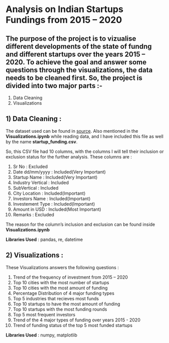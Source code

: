 ﻿# Analysis on Indian Startups Fundings from 2015 – 2020 

## The purpose of the project is to vizualise different developments of the state of fundng and different startups over the years 2015 – 2020. To achieve the goal and answer some questions through the visualizations, the data needs to be cleaned first. So, the project is divided into two major parts :-

1) Data Cleaning
2) Visualizations


## 1) Data Cleaning :

The dataset used can be found in [source](https://www.kaggle.com/sudalairajkumar/indian-startup-funding). Also mentioned in the **Visualizations.ipynb** while reading data, and I have included this file as well by the name **startup_funding.csv**.

So, this CSV file had 10 columns, with the columns I will tell their inclusion or exclusion status for the further analysis. These columns are :
1. Sr No : Excluded
2. Date dd/mm/yyyy : Included(Very Important) 
3. Startup Name : Included(Very Important)
4. Industry Vertical : Included
5. SubVertical : Included
6. City Location : Included(Important)
7. Investors Name : Included(Important)
8. Investement Type : Included(Important)
9. Amount in USD : Included(Most Important)
10. Remarks : Excluded

The reason for the column’s inclusion and exclusion can be found inside **Visualizations.ipynb**

**Libraries Used** : pandas, re, datetime


## 2) Visualizations :

These Visualizations answers the following questions :
1. Trend of the frequency of investment from 2015 – 2020
2. Top 10 cities with the most number of startups
3. Top 10 cities with the most amount of funding
4. Percentage Distribution of 4 major funding types
5. Top 5 industries that recieves most funds
6. Top 10 startups to have the most amount of funding
7. Top 10 startups with the most funding rounds
8. Top 5 most frequent investors
9. Trend of the 4 major types of funding over years 2015 - 2020
10. Trend of funding status of the top 5 most funded startups

**Libraries Used** : numpy, matplotlib
